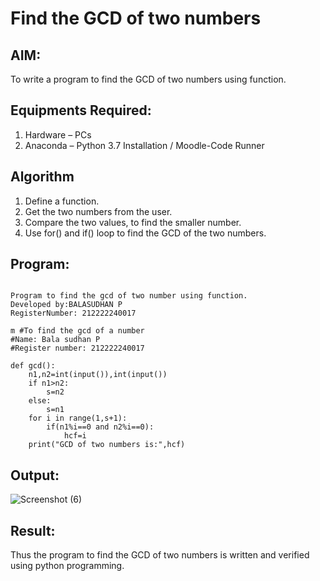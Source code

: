 # Find the GCD of two numbers

## AIM:
To write a program to find the GCD of two numbers using function.

## Equipments Required:
1. Hardware – PCs
2. Anaconda – Python 3.7 Installation / Moodle-Code Runner

## Algorithm
1. Define a function.
2. Get the two numbers from the user.
3. Compare the two values, to find the smaller number.
4. Use for() and if() loop to find the GCD of the two numbers.

## Program:
```

Program to find the gcd of two number using function.
Developed by:BALASUDHAN P 
RegisterNumber: 212222240017 
```
```
m #To find the gcd of a number 
#Name: Bala sudhan P
#Register number: 212222240017
```
```
def gcd():
    n1,n2=int(input()),int(input())
    if n1>n2:
        s=n2
    else:
        s=n1
    for i in range(1,s+1):
        if(n1%i==0 and n2%i==0):
            hcf=i
    print("GCD of two numbers is:",hcf)
```    
  

## Output:
![Screenshot (6)](https://github.com/BALASUDHAN18/GCD-of-two-numbers/assets/118807740/9cb7a5b9-8dba-4b9b-b35f-38c654f2dc89)



## Result:
Thus the program to find the GCD of two numbers is written and verified using python programming.
